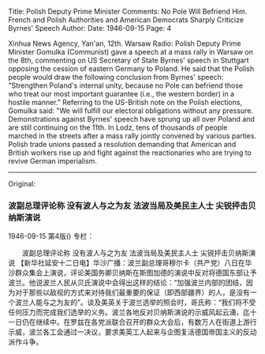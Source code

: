 Title: Polish Deputy Prime Minister Comments: No Pole Will Befriend Him. French and Polish Authorities and American Democrats Sharply Criticize Byrnes' Speech
Author:
Date: 1946-09-15
Page: 4

Xinhua News Agency, Yan'an, 12th. Warsaw Radio: Polish Deputy Prime Minister Gomulka (Communist) gave a speech at a mass rally in Warsaw on the 8th, commenting on US Secretary of State Byrnes' speech in Stuttgart opposing the cession of eastern Germany to Poland. He said that the Polish people would draw the following conclusion from Byrnes' speech: "Strengthen Poland's internal unity, because no Pole can befriend those who treat our most important guarantee (i.e., the western border) in a hostile manner." Referring to the US-British note on the Polish elections, Gomulka said: "We will fulfill our electoral obligations without any pressure. Demonstrations against Byrnes' speech have sprung up all over Poland and are still continuing on the 11th. In Lodz, tens of thousands of people marched in the streets after a mass rally jointly convened by various parties. Polish trade unions passed a resolution demanding that American and British workers rise up and fight against the reactionaries who are trying to revive German imperialism.



<hr /> 

Original: 


### 波副总理评论称  没有波人与之为友  法波当局及美民主人士  尖锐抨击贝纳斯演说

1946-09-15
第4版()
专栏：

　　波副总理评论称
    没有波人与之为友
    法波当局及美民主人士
    尖锐抨击贝纳斯演说
    【新华社延安十二日电】华沙广播：波兰副总理哥穆尔卡（共产党）八日在华沙群众集会上演说，评论美国务卿贝纳斯在斯图加德的演说中反对将德国东部让予波兰。他说波兰人民从贝氏演说中会得出这样的结论：“加强波兰内部的团结，因为对于那些以敌视的方式来对待我们最重要的保证（即西部疆界）的人，是没有一个波兰人能与之为友的”。谈及美英关于波兰选举的照会时，哥氏称：“我们将不受任何压力而完成我们选举的义务。波兰各地反对贝纳斯演说的示威风起云涌，迄十一日仍在继续中。在罗兹在各党派联合召开的群众大会后，有数万人在街道上游行示威，波兰各工会通过一决议，要求美英工人起来与企图复活德国帝国主义的反动派作斗争。
